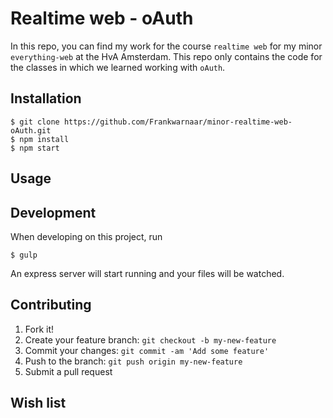 # Realtime web - oAuth

In this repo, you can find my work for the course `realtime web` for my minor `everything-web` at the HvA Amsterdam. This repo only contains the code for the classes in which we learned working with `oAuth`.

## Installation

```
$ git clone https://github.com/Frankwarnaar/minor-realtime-web-oAuth.git
$ npm install
$ npm start
```

## Usage

## Development
When developing on this project, run
```
$ gulp
```
An express server will start running and your files will be watched.

## Contributing

1. Fork it!
2. Create your feature branch: `git checkout -b my-new-feature`
3. Commit your changes: `git commit -am 'Add some feature'`
4. Push to the branch: `git push origin my-new-feature`
5. Submit a pull request

## Wish list
